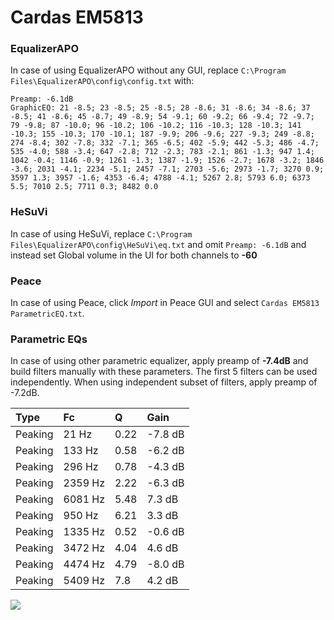# Cardas EM5813

### EqualizerAPO
In case of using EqualizerAPO without any GUI, replace `C:\Program Files\EqualizerAPO\config\config.txt`
with:
```
Preamp: -6.1dB
GraphicEQ: 21 -8.5; 23 -8.5; 25 -8.5; 28 -8.6; 31 -8.6; 34 -8.6; 37 -8.5; 41 -8.6; 45 -8.7; 49 -8.9; 54 -9.1; 60 -9.2; 66 -9.4; 72 -9.7; 79 -9.8; 87 -10.0; 96 -10.2; 106 -10.2; 116 -10.3; 128 -10.3; 141 -10.3; 155 -10.3; 170 -10.1; 187 -9.9; 206 -9.6; 227 -9.3; 249 -8.8; 274 -8.4; 302 -7.8; 332 -7.1; 365 -6.5; 402 -5.9; 442 -5.3; 486 -4.7; 535 -4.0; 588 -3.4; 647 -2.8; 712 -2.3; 783 -2.1; 861 -1.3; 947 1.4; 1042 -0.4; 1146 -0.9; 1261 -1.3; 1387 -1.9; 1526 -2.7; 1678 -3.2; 1846 -3.6; 2031 -4.1; 2234 -5.1; 2457 -7.1; 2703 -5.6; 2973 -1.7; 3270 0.9; 3597 1.3; 3957 -1.6; 4353 -6.4; 4788 -4.1; 5267 2.8; 5793 6.0; 6373 5.5; 7010 2.5; 7711 0.3; 8482 0.0
```

### HeSuVi
In case of using HeSuVi, replace `C:\Program Files\EqualizerAPO\config\HeSuVi\eq.txt` and omit `Preamp:
-6.1dB` and instead set Global volume in the UI for both channels to **-60**

### Peace
In case of using Peace, click *Import* in Peace GUI and select `Cardas EM5813 ParametricEQ.txt`.

### Parametric EQs
In case of using other parametric equalizer, apply preamp of **-7.4dB** and build filters manually
with these parameters. The first 5 filters can be used independently.
When using independent subset of filters, apply preamp of -7.2dB.

| Type    | Fc      |    Q | Gain    |
|:--------|:--------|:-----|:--------|
| Peaking | 21 Hz   | 0.22 | -7.8 dB |
| Peaking | 133 Hz  | 0.58 | -6.2 dB |
| Peaking | 296 Hz  | 0.78 | -4.3 dB |
| Peaking | 2359 Hz | 2.22 | -6.3 dB |
| Peaking | 6081 Hz | 5.48 | 7.3 dB  |
| Peaking | 950 Hz  | 6.21 | 3.3 dB  |
| Peaking | 1335 Hz | 0.52 | -0.6 dB |
| Peaking | 3472 Hz | 4.04 | 4.6 dB  |
| Peaking | 4474 Hz | 4.79 | -8.0 dB |
| Peaking | 5409 Hz | 7.8  | 4.2 dB  |

![](https://raw.githubusercontent.com/jaakkopasanen/AutoEq/master/results/headphonecom/sbaf-serious/Cardas%20EM5813/Cardas%20EM5813.png)